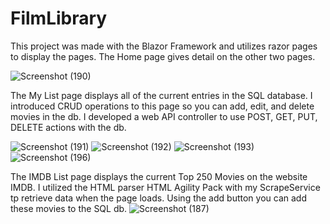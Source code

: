 # FilmLibrary
This project was made with the Blazor Framework and utilizes razor pages to display the pages. The Home page gives detail on the other two pages.

![Screenshot (190)](https://user-images.githubusercontent.com/111844962/227415361-151a65f2-2fef-432f-aeea-3f47a3558998.png)


The My List page displays all of the current entries in the SQL database. I introduced CRUD operations to this page so you can add, edit, and delete movies in the db. I developed a web API controller to use POST, GET, PUT, DELETE actions with the db.

![Screenshot (191)](https://user-images.githubusercontent.com/111844962/227415375-8d9f991f-4c25-4ac0-84dc-90c511698bcf.png)
![Screenshot (192)](https://user-images.githubusercontent.com/111844962/227415383-716cd78a-76b7-4da3-a6b1-4020cde0e044.png)
![Screenshot (193)](https://user-images.githubusercontent.com/111844962/227415534-dab6c2f6-ea1b-49d7-9d1e-6a1b3ff46b91.png)
![Screenshot (196)](https://user-images.githubusercontent.com/111844962/227415553-671af7ef-2e62-45d2-93e2-7552cfbfca22.png)


The IMDB List page displays the current Top 250 Movies on the website IMDB. I utilized the HTML parser HTML Agility Pack with my ScrapeService tp retrieve data when the page loads. Using the add button you can add these movies to the SQL db.
![Screenshot (187)](https://user-images.githubusercontent.com/111844962/227415325-9ae6741e-8ac3-4eb6-9309-bb3521271a32.png)
